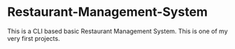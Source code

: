 # Restaurant-Management-System
This is a CLI based basic Restaurant Management System. This is one of my very first projects.
